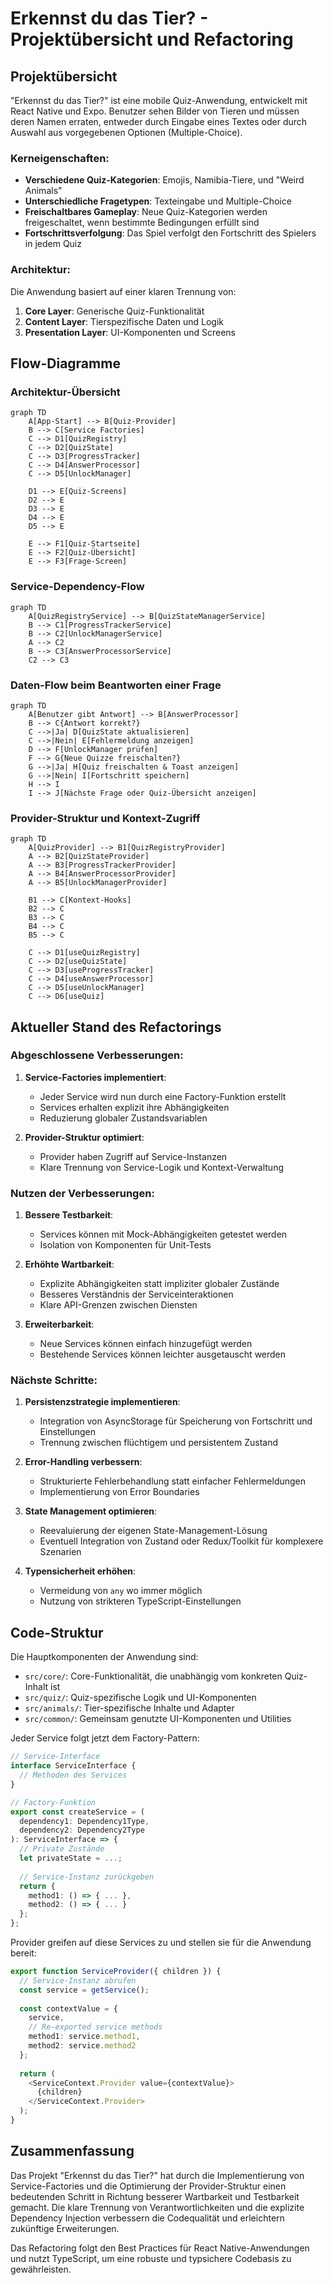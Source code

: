 # Erkennst du das Tier? - Projektübersicht und Refactoring

## Projektübersicht

"Erkennst du das Tier?" ist eine mobile Quiz-Anwendung, entwickelt mit React Native und Expo. Benutzer sehen Bilder von Tieren und müssen deren Namen erraten, entweder durch Eingabe eines Textes oder durch Auswahl aus vorgegebenen Optionen (Multiple-Choice).

### Kerneigenschaften:

- **Verschiedene Quiz-Kategorien**: Emojis, Namibia-Tiere, und "Weird Animals"
- **Unterschiedliche Fragetypen**: Texteingabe und Multiple-Choice
- **Freischaltbares Gameplay**: Neue Quiz-Kategorien werden freigeschaltet, wenn bestimmte Bedingungen erfüllt sind
- **Fortschrittsverfolgung**: Das Spiel verfolgt den Fortschritt des Spielers in jedem Quiz

### Architektur:

Die Anwendung basiert auf einer klaren Trennung von:
1. **Core Layer**: Generische Quiz-Funktionalität
2. **Content Layer**: Tierspezifische Daten und Logik
3. **Presentation Layer**: UI-Komponenten und Screens

## Flow-Diagramme

### Architektur-Übersicht

```mermaid
graph TD
    A[App-Start] --> B[Quiz-Provider]
    B --> C[Service Factories]
    C --> D1[QuizRegistry]
    C --> D2[QuizState]
    C --> D3[ProgressTracker]
    C --> D4[AnswerProcessor]
    C --> D5[UnlockManager]
    
    D1 --> E[Quiz-Screens]
    D2 --> E
    D3 --> E
    D4 --> E
    D5 --> E
    
    E --> F1[Quiz-Startseite]
    E --> F2[Quiz-Übersicht]
    E --> F3[Frage-Screen]
```

### Service-Dependency-Flow

```mermaid
graph TD
    A[QuizRegistryService] --> B[QuizStateManagerService]
    B --> C1[ProgressTrackerService]
    B --> C2[UnlockManagerService]
    A --> C2
    B --> C3[AnswerProcessorService]
    C2 --> C3
```

### Daten-Flow beim Beantworten einer Frage

```mermaid
graph TD
    A[Benutzer gibt Antwort] --> B[AnswerProcessor]
    B --> C{Antwort korrekt?}
    C -->|Ja| D[QuizState aktualisieren]
    C -->|Nein| E[Fehlermeldung anzeigen]
    D --> F[UnlockManager prüfen]
    F --> G{Neue Quizze freischalten?}
    G -->|Ja| H[Quiz freischalten & Toast anzeigen]
    G -->|Nein| I[Fortschritt speichern]
    H --> I
    I --> J[Nächste Frage oder Quiz-Übersicht anzeigen]
```

### Provider-Struktur und Kontext-Zugriff

```mermaid
graph TD
    A[QuizProvider] --> B1[QuizRegistryProvider]
    A --> B2[QuizStateProvider]
    A --> B3[ProgressTrackerProvider]
    A --> B4[AnswerProcessorProvider]
    A --> B5[UnlockManagerProvider]
    
    B1 --> C[Kontext-Hooks]
    B2 --> C
    B3 --> C
    B4 --> C
    B5 --> C
    
    C --> D1[useQuizRegistry]
    C --> D2[useQuizState]
    C --> D3[useProgressTracker]
    C --> D4[useAnswerProcessor]
    C --> D5[useUnlockManager]
    C --> D6[useQuiz]
```

## Aktueller Stand des Refactorings

### Abgeschlossene Verbesserungen:

1. **Service-Factories implementiert**:
   - Jeder Service wird nun durch eine Factory-Funktion erstellt
   - Services erhalten explizit ihre Abhängigkeiten
   - Reduzierung globaler Zustandsvariablen

2. **Provider-Struktur optimiert**:
   - Provider haben Zugriff auf Service-Instanzen
   - Klare Trennung von Service-Logik und Kontext-Verwaltung

### Nutzen der Verbesserungen:

1. **Bessere Testbarkeit**:
   - Services können mit Mock-Abhängigkeiten getestet werden
   - Isolation von Komponenten für Unit-Tests

2. **Erhöhte Wartbarkeit**:
   - Explizite Abhängigkeiten statt impliziter globaler Zustände
   - Besseres Verständnis der Serviceinteraktionen
   - Klare API-Grenzen zwischen Diensten

3. **Erweiterbarkeit**:
   - Neue Services können einfach hinzugefügt werden
   - Bestehende Services können leichter ausgetauscht werden

### Nächste Schritte:

1. **Persistenzstrategie implementieren**:
   - Integration von AsyncStorage für Speicherung von Fortschritt und Einstellungen
   - Trennung zwischen flüchtigem und persistentem Zustand

2. **Error-Handling verbessern**:
   - Strukturierte Fehlerbehandlung statt einfacher Fehlermeldungen
   - Implementierung von Error Boundaries

3. **State Management optimieren**:
   - Reevaluierung der eigenen State-Management-Lösung
   - Eventuell Integration von Zustand oder Redux/Toolkit für komplexere Szenarien

4. **Typensicherheit erhöhen**:
   - Vermeidung von `any` wo immer möglich
   - Nutzung von strikteren TypeScript-Einstellungen

## Code-Struktur

Die Hauptkomponenten der Anwendung sind:

- `src/core/`: Core-Funktionalität, die unabhängig vom konkreten Quiz-Inhalt ist
- `src/quiz/`: Quiz-spezifische Logik und UI-Komponenten
- `src/animals/`: Tier-spezifische Inhalte und Adapter
- `src/common/`: Gemeinsam genutzte UI-Komponenten und Utilities

Jeder Service folgt jetzt dem Factory-Pattern:

```typescript
// Service-Interface
interface ServiceInterface {
  // Methoden des Services
}

// Factory-Funktion
export const createService = (
  dependency1: Dependency1Type,
  dependency2: Dependency2Type
): ServiceInterface => {
  // Private Zustände
  let privateState = ...;
  
  // Service-Instanz zurückgeben
  return {
    method1: () => { ... },
    method2: () => { ... }
  };
};
```

Provider greifen auf diese Services zu und stellen sie für die Anwendung bereit:

```typescript
export function ServiceProvider({ children }) {
  // Service-Instanz abrufen
  const service = getService();
  
  const contextValue = {
    service,
    // Re-exported service methods
    method1: service.method1,
    method2: service.method2
  };
  
  return (
    <ServiceContext.Provider value={contextValue}>
      {children}
    </ServiceContext.Provider>
  );
}
```

## Zusammenfassung

Das Projekt "Erkennst du das Tier?" hat durch die Implementierung von Service-Factories und die Optimierung der Provider-Struktur einen bedeutenden Schritt in Richtung besserer Wartbarkeit und Testbarkeit gemacht. Die klare Trennung von Verantwortlichkeiten und die explizite Dependency Injection verbessern die Codequalität und erleichtern zukünftige Erweiterungen.

Das Refactoring folgt den Best Practices für React Native-Anwendungen und nutzt TypeScript, um eine robuste und typsichere Codebasis zu gewährleisten.
